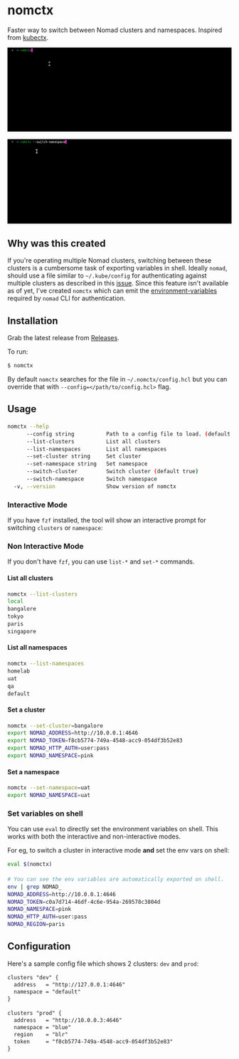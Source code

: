 # nomctx

Faster way to switch between Nomad clusters and namespaces. Inspired from [kubectx](https://github.com/ahmetb/kubectx/).

![nomctx cluster switching GIF](img/nomctx_clusters.gif)

![nomctx namespace switching GIF](img/nomctx_namespaces.gif)

## Why was this created

If you're operating multiple Nomad clusters, switching between these clusters is a cumbersome task of exporting variables in shell. Ideally `nomad`, should use a file similar to `~/.kube/config` for authenticating against multiple clusters as described in this [issue](https://github.com/hashicorp/nomad/issues/11043). Since this feature isn't available as of yet, I've created `nomctx` which can emit the [environment-variables](https://www.nomadproject.io/docs/commands#environment-variables) required by `nomad` CLI for authentication.

## Installation

Grab the latest release from [Releases](https://github.com/mr-karan/nomctx/releases).

To run:

```bash
$ nomctx
```

By default `nomctx` searches for the file in `~/.nomctx/config.hcl` but you can override that with `--config=</path/to/config.hcl>` flag.


## Usage

```bash
nomctx --help           
      --config string          Path to a config file to load. (default "~/.nomctx/config.hcl")
      --list-clusters          List all clusters
      --list-namespaces        List all namespaces
      --set-cluster string     Set cluster
      --set-namespace string   Set namespace
      --switch-cluster         Switch cluster (default true)
      --switch-namespace       Switch namespace
  -v, --version                Show version of nomctx
```

### Interactive Mode

If you have `fzf` installed, the tool will show an interactive prompt for switching `clusters` or `namespace`:


### Non Interactive Mode

If you don't have `fzf`, you can use `list-*` and `set-*` commands.

#### List all clusters

```bash
nomctx --list-clusters
local
bangalore
tokyo
paris
singapore
```

#### List all namespaces

```bash
nomctx --list-namespaces
homelab
uat
qa
default
```

#### Set a cluster

```bash
nomctx --set-cluster=bangalore
export NOMAD_ADDRESS=http://10.0.0.1:4646
export NOMAD_TOKEN=f8cb5774-749a-4548-acc9-054df3b52e83
export NOMAD_HTTP_AUTH=user:pass
export NOMAD_NAMESPACE=pink
```

#### Set a namespace

```bash
nomctx --set-namespace=uat    
export NOMAD_NAMESPACE=uat
```

### Set variables on shell

You can use `eval` to directly set the environment variables on shell. This works with both the interactive and non-interactive modes.

For eg, to switch a cluster in interactive mode **and** set the env vars on shell:

```bash
eval $(nomctx)

# You can see the env variables are automatically exported on shell.
env | grep NOMAD_
NOMAD_ADDRESS=http://10.0.0.1:4646
NOMAD_TOKEN=c0a7d714-46df-4c6e-954a-269578c3804d
NOMAD_NAMESPACE=pink
NOMAD_HTTP_AUTH=user:pass
NOMAD_REGION=paris
```

## Configuration

Here's a sample config file which shows 2 clusters: `dev` and `prod`:

```hcl
clusters "dev" {
  address   = "http://127.0.0.1:4646"
  namespace = "default"
}

clusters "prod" {
  address   = "http://10.0.0.3:4646"
  namespace = "blue"
  region    = "blr"
  token     = "f8cb5774-749a-4548-acc9-054df3b52e83"
}
```

